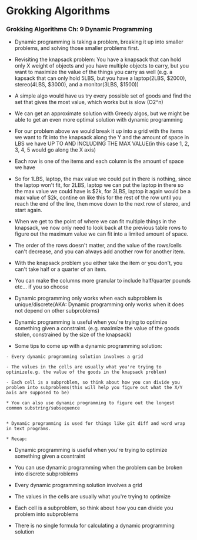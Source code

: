 # Grokking Algorithms

### Grokking Algorithms Ch: 9 Dynamic Programming

* Dynamic programming is taking a problem, breaking it up into smaller problems, and solving those smaller problems first.

* Revisiting the knapsack problem: You have a knapsack that can hold only X weight of objects and you have multiple objects to carry, but you want to maximize the value of the things you carry as well (e.g. a kapsack that can only hold 5LBS, but you have a laptop(2LBS, $2000), stereo(4LBS, $3000), and a monitor(3LBS, $1500))

* A simple algo would have us try every possible set of goods and find the set that gives the most value, which works but is slow (O2^n)

* We can get an approximate solution with Greedy algos, but we might be able to get an even more optimal solution with dynamic programming

* For our problem above we would break it up into a grid with the items we want to fit into the knapsack along the Y and the amount of space in LBS we have UP TO AND INCLUDING THE MAX VALUE(in this case 1, 2, 3, 4, 5 would go along the X axis)

* Each row is one of the items and each column is the amount of space we have

* So for 1LBS, laptop, the max value we could put in there is nothing, since the laptop won't fit, for 2LBS, laptop we can put the laptop in there so the max value we could have is $2k, for 3LBS, laptop it again would be a max value of $2k, contine on like this for the rest of the row until you reach the end of the line, then move down to the next row of stereo, and start again.  

* When we get to the point of where we can fit multiple things in the knapsack, we now only need to look back at the previous table rows to figure out the maximum value we can fit into a limited amount of space.

* The order of the rows doesn't matter, and the value of the rows/cells can't decrease, and you can always add another row for another item.  

* With the knapsack problem you either take the item or you don't, you can't take half or a quarter of an item.  

* You can make the columns more granular to include half/quarter pounds etc... if you so choose

* Dynamic programming only works when each subproblem is unique/discrete(AKA: Dynamic programming only works when it does not depend on other subproblems)

* Dynamic programming is useful when you're trying to optimize something given a constraint.  (e.g. maximize the value of the goods stolen, constrained by the size of the knapsack)

* Some tips to come up with a dynamic programming solution:

```
- Every dynamic programming solution involves a grid

- The values in the cells are usually what you're trying to optimize(e.g. the value of the goods in the knapsack problem)

- Each cell is a subproblem, so think about how you can divide you problem into subproblems(this will help you figure out what the X/Y axis are supposed to be)

* You can also use dynamic programming to figure out the longest common substring/subsequence


* Dynamic programming is used for things like git diff and word wrap in text programs.

* Recap:

```

- Dynamic programming is useful when you're trying to optimize something given a cosntraint

- You can use dynamic programming when the problem can be broken into discrete subproblems

- Every dynamic programming solution involves a grid

- The values in the cells are usually what you're trying to optimize

- Each cell is a subproblem, so think about how you can divide you problem into subproblems

- There is no single formula for calculating a dynamic programming solution

```



